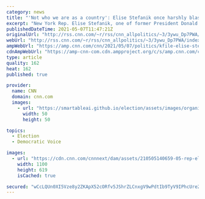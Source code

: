 ```yaml
---
category: news
title: "'Not who we are as a country': Elise Stefanik once harshly blasted Trump's rhetoric and policies"
excerpt: "New York Rep. Elise Stefanik, one of former President Donald Trump's loudest defenders in Congress, once harshly attacked Trump over both his rhetoric and policies, claiming that she'd be an \"independent voice.\"\n    \n"
publishedDateTime: 2021-05-07T11:47:21Z
originalUrl: "http://rss.cnn.com/~r/rss/cnn_allpolitics/~3/3ywu_Dp7PWA/index.html"
webUrl: "http://rss.cnn.com/~r/rss/cnn_allpolitics/~3/3ywu_Dp7PWA/index.html"
ampWebUrl: "https://amp.cnn.com/cnn/2021/05/07/politics/kfile-elise-stefanik-trump-comments/index.html"
cdnAmpWebUrl: "https://amp-cnn-com.cdn.ampproject.org/c/s/amp.cnn.com/cnn/2021/05/07/politics/kfile-elise-stefanik-trump-comments/index.html"
type: article
quality: 162
heat: 162
published: true

provider:
  name: CNN
  domain: cnn.com
  images:
    - url: "https://smartableai.github.io/election/assets/images/organizations/cnn.com-50x50.jpg"
      width: 50
      height: 50

topics:
  - Election
  - Democratic Voice

images:
  - url: "https://cdn.cnn.com/cnnnext/dam/assets/210505140659-05-rep-elise-stefanik-file-super-tease.jpg"
    width: 1100
    height: 619
    isCached: true

secured: "wCcLQUn0XI5Vze8y2ZKApX52cORfv5JShrZLCnxgV9wPdtIb9TyV9IPhcUre2bktL2CZhqTT4/zT6e1sEx8pT9CyZ7sxKhG9RnIyDHGsFKhKENpW/8RbdJV6orcaYF08Y7kxB3nQNp8m/ycl2I7PMgdH9toncS+fWh14ZwwC9kb3OJrN2vAEIC/ONvwhriF0yuyIWV9Ep+fph79W5mdFUsZ2B6HTnRpu0bOo/UiPQdB3S7BVlcXgKZ6yJCO28WnvQUxSMmss0UurOkB1nX01xZTtS3BOUGk6mQYe3pvUGVkZjOxTJtRgEqhD++MfLUXnJBKn4mRzO5LmgPDXkZhrksEttg5usqGwcv2FicRlgM0=;EQ1Ealpz6v2U9TBf0z6WJw=="
---
```



